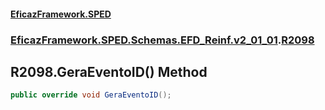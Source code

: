 #### [EficazFramework.SPED](EficazFrameworkSPED.md 'EficazFramework SPED')
### [EficazFramework.SPED.Schemas.EFD_Reinf.v2_01_01](EficazFramework.SPED.Schemas.EFD_Reinf.v2_01_01.md 'EficazFramework.SPED.Schemas.EFD_Reinf.v2_01_01').[R2098](EficazFramework.SPED.Schemas.EFD_Reinf.v2_01_01/R2098.md 'EficazFramework.SPED.Schemas.EFD_Reinf.v2_01_01.R2098')

## R2098.GeraEventoID() Method

```csharp
public override void GeraEventoID();
```